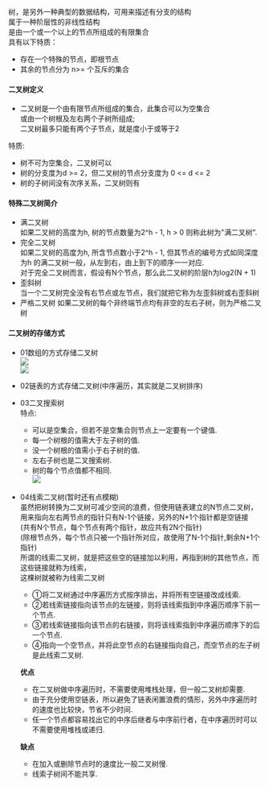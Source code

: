 树，是另外一种典型的数据结构，可用来描述有分支的结构  
属于一种阶层性的非线性结构  
是由一个或一个以上的节点所组成的有限集合  
具有以下特质：  
- 存在一个特殊的节点，即根节点  
- 其余的节点分为 n>= 个互斥的集合  

#### 二叉树定义

* 二叉树是一个由有限节点所组成的集合，此集合可以为空集合  
或由一个树根及左右两个子树所组成;  
二叉树最多只能有两个子节点，就是度小于或等于2  

特质:
 - 树不可为空集合，二叉树可以  
 - 树的分支度为d >= 2，但二叉树的节点分支度为 0 <= d <= 2  
 - 树的子树间没有次序关系，二叉树则有  
 
#### 特殊二叉树简介

- 满二叉树  
如果二叉树的高度为h, 树的节点数量为2^h - 1, h > 0 则称此树为"满二叉树".    
- 完全二叉树  
如果二叉树的高度为h, 所含节点数小于2^h - 1, 但其节点的编号方式如同深度为h
的满二叉树一般，从左到右，由上到下的顺序一一对应.  
对于完全二叉树而言，假设有N个节点，那么此二叉树的阶层h为log2(N + 1)  
- 歪斜树  
当一个二叉树完全没有右节点或左节点，我们就把它称为左歪斜树或右歪斜树  
- 严格二叉树
如果二叉树的每个非终端节点均有非空的左右子树，则为严格二叉树  

#### 二叉树的存储方式  

- 01数组的方式存储二叉树  
![](http://owidk761k.bkt.clouddn.com/ch06_01_math.png)  
![](http://owidk761k.bkt.clouddn.com/ch06_01_tree.png)  
- 02链表的方式存储二叉树(中序遍历，其实就是二叉树排序)  
- 03二叉搜索树  
    特点:  
    - 可以是空集合，但若不是空集合则节点上一定要有一个键值.
    - 每一个树根的值需大于左子树的值.
    - 没一个树根的值需小于右子树的值.
    - 左右子树也是二叉搜索树.
    - 树的每个节点值都不相同.  
    ![](http://owidk761k.bkt.clouddn.com/CH06_03_BinarySearch.png)  
    
- 04线索二叉树(暂时还有点模糊)  
    虽然把树转换为二叉树可减少空间的浪费，但使用链表建立的N节点二叉树，用来指向左右两节点的指针只有N-1个链接，另外的N+1个指针都是空链接  
    (共有N个节点，每个节点有两个指针，故应共有2N个指针)  
    (除根节点外，每个节点只被一个指针所对应，故使用了N-1个指针,剩余N+1个指针)  
    所谓的线索二叉树，就是把这些空的链接加以利用，再指到树的其他节点，而这些链接就称为线索，  
    这棵树就被称为线索二叉树
    - ①将二叉树通过中序遍历方式按序排出，并将所有空链接改成线索.  
    - ②若线索链接指向该节点的左链接，则将该线索指到中序遍历顺序下前一个节点.  
    - ③若线索链接指向该节点的右链接，则将该线索指到中序遍历顺序下的后一个节点.  
    - ④指向一个空节点，并将此空节点的右链接指向自己，而空节点的左子树是此线索二叉树.  
    
    **优点**  
    - 在二叉树做中序遍历时，不需要使用堆栈处理，但一般二叉树却需要.  
    - 由于充分使用空链表，所以避免了链表闲置浪费的情形，另外中序遍历时的速度也比较快，节省不少时间.  
    - 任一个节点都容易找出它的中序后继者与中序前行者，在中序遍历时可以不需要使用堆栈或递归.  
        
    **缺点**  
    - 在加入或删除节点时的速度比一般二叉树慢.  
    - 线索子树间不能共享.  
    